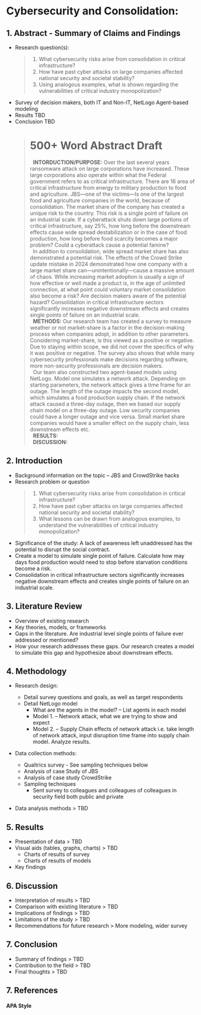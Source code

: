 # Cybersecurity and Consolidation: 
## 1. Abstract - Summary of Claims and Findings
  - Research question(s):
    > 1. What cybersecurity risks arise from consolidation in critical infrastructure?  
    > 2. How have past cyber attacks on large companies affected national security and societal stability?  
    > 3. Using analogous examples, what is shown regarding the vulnerabilities of critical industry monopolization?  
  - Survey of decision makers, both IT and Non-IT, NetLogo Agent-based modeling  
  - Results TBD
  - Conclusion TBD
    > # 500+ Word Abstract Draft
	> &nbsp; **INTORDUCTION/PURPOSE:** Over the last several years ransomware attack on large corporations have increased. These large corporations also operate within what the Federal government refers to as critical infrastructure. There are 16 area of critical infrastructure from energy to military production to food and agriculture. JBS—one of the victims—Is one of the largest food and agriculture companies in the world, because of consolidation. The market share of the company has created a unique risk to the country. This risk is a single point of failure on an industrial scale. If a cyberattack shuts down large portions of critical infrastructure, say 25%, how long before the downstream effects cause wide spread destabilization or in the case of food production, how long before food scarcity becomes a major problem? Could a cyberattack cause a potential famine?  
   &nbsp; In addition to consolidation, wide spread market share has also demonstrated a potential risk. The effects of the Crowd Strike update mistake in 2024 demonstrated how one company with a large market share can—unintentionally—cause a massive amount of chaos. While increasing market adoption is usually a sign of how effective or well made a product is, in the age of unlimited connection, at what point could voluntary market consolidation also become a risk? Are decision makers aware of the potential hazard? Consolidation in critical infrastructure sectors significantly increases negative downstream effects and creates single points of failure on an industrial scale.  
	 > &nbsp; **METHODS:** Our research team has created a survey to measure weather or not market-share is a factor in the decision-making process when companies adopt, in addition to other parameters. Considering market-share, is this viewed as a positive or negative. Due to staying within scope, we did not cover the specifics of why it was positive or negative. The survey also shows that while many cybersecurity professionals make decisions regarding software, more non-security professionals are decision makers.  
	 > &nbsp; Our team also constructed two agent-based models using NetLogo. Model one simulates a network attack. Depending on starting parameters, the network attack gives a time frame for an outage. The length of the outage impacts the second model, which simulates a food production supply chain. If the network attack caused a three-day outage, then we based our supply chain model on a three-day outage. Low security companies could have a longer outage and vice versa. Small market share companies would have a smaller effect on the supply chain, less downstream effects etc.  
	> &nbsp; **RESULTS:**  
	> &nbsp; **DISCUSSION:**  

## 2. Introduction  
  - Background information on the topic – JBS and CrowdStrike hacks
  - Research problem or question
    > 1. What cybersecurity risks arise from consolidation in critical infrastructure?  
    > 2. How have past cyber attacks on large companies affected national security and societal stability?  
    > 3. What lessons can be drawn from analogous examples, to understand the vulnerabilities of critical industry monopolization? 
  - Significance of the study: A lack of awareness left unaddressed has the potential to disrupt the social contract.  
  - Create a model to simulate single point of failure. Calculate how may days food production would need to stop before starvation conditions become a risk. 
  - Consolidation in critical infrastructure sectors significantly increases negative downstream effects and creates single points of failure on an industrial scale. 
## 3. Literature Review  
  - Overview of existing research  
  - Key theories, models, or frameworks  
  - Gaps in the literature. Are industrial level single points of failure ever addressed or mentioned?  
  - How your research addresses these gaps. Our research creates a model to simulate this gap and hypothesize about downstream effects.  
## 4. Methodology  
  - Research design:
    - Detail survey questions and goals, as well as target respondents  
    - Detail NetLogo model
      - What are the agents in the model? – List agents in each model
      - Model 1. – Network attack, what we are trying to show and expect  
      - Model 2. – Supply Chain effects of network attack i.e. take length of network attack, input disruption time frame into supply chain model. Analyze results.
    
  - Data collection methods:
    - Qualtrics survey  - See sampling techniques below
    - Analysis of case Study of JBS
    - Analysis of case study CrowdStrike  
    - Sampling techniques
      - Sent survey to colleagues and colleagues of colleagues in security field both public and private
  - Data analysis methods > TBD    
## 5. Results
  - Presentation of data > TBD
  - Visual aids (tables, graphs, charts) > TBD
    - Charts of results of survey
    - Charts of results of models
  - Key findings
## 6. Discussion
  - Interpretation of results > TBD
  - Comparison with existing literature > TBD
  - Implications of findings > TBD
  - Limitations of the study > TBD
  - Recommendations for future research > More modeling, wider survey
## 7. Conclusion
  - Summary of findings > TBD
  - Contribution to the field > TBD
  - Final thoughts > TBD

## 7. References
  #### APA Style
